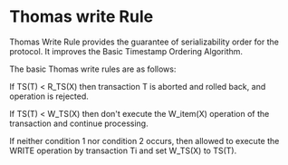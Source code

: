 # Thomas write Rule


Thomas Write Rule provides the guarantee of serializability order for the protocol. It improves the Basic Timestamp Ordering Algorithm.

The basic Thomas write rules are as follows:


If TS(T) < R_TS(X) then transaction T is aborted and rolled back, and operation is rejected.

If TS(T) < W_TS(X) then don't execute the W_item(X) operation of the transaction and continue processing.

If neither condition 1 nor condition 2 occurs, then allowed to execute the WRITE operation by transaction Ti and set W_TS(X) to TS(T).
